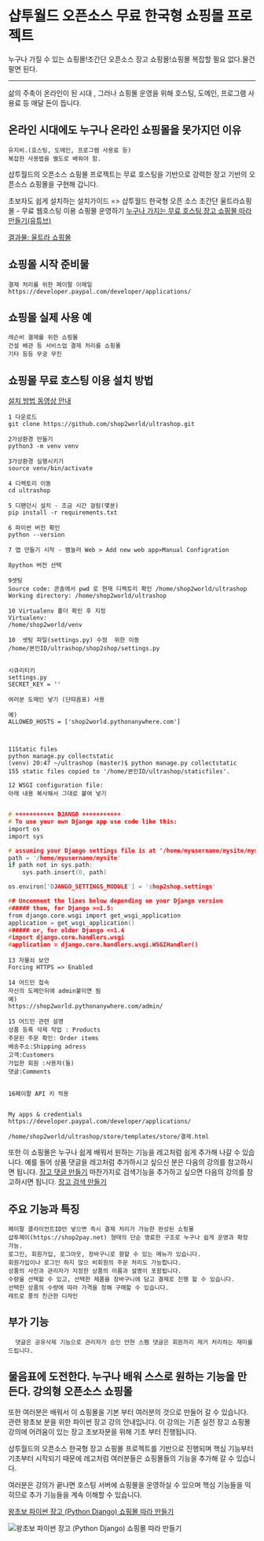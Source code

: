 # 샵투월드 오픈소스 무료 한국형 쇼핑몰 프로젝트


누구나 가질 수 있는 쇼핑몰!초간단 오픈소스 장고 쇼핑몰!쇼핑몰 복잡할 필요 없다.물건 팔면 된다.

-------------

삶의 주축이 온라인이 된 시대 , 그러나 쇼핑몰 운영을 위해
호스팅, 도메인, 프로그램 사용료 등 매달 돈이 듭니다.


온라인 시대에도 누구나 온라인 쇼핑몰을 못가지던 이유
-------------
```
유지비.(호스팅, 도메인, 프로그램 사용료 등)
복잡한 사용법을 별도로 배워야 함.
```

샵투월드의 오픈소스 쇼핑몰 프로젝트는 무료 호스팅을 기반으로
강력한 장고 기반의 오픈소스 쇼핑몰을 구현해 갑니다.


초보자도 쉽게 설치하는 설치가이드 =>
샵투월드 한국형 오픈 소스 초간단 울트라쇼핑몰 - 무료 웹호스팅 이용 쇼핑몰 운영하기
[누구나 가지는 무료 호스팅 장고 쇼핑몰 따라 만들기(유튜브)](https://youtu.be/2C0HY57eIac)

[결과물: 울트라 쇼핑몰](https://shop2world.pythonanywhere.com/)

쇼핑몰 시작 준비물
-------------
```
결제 처리를 위한 페이팔 이메일
https://developer.paypal.com/developer/applications/
```

쇼핑몰 실제 사용 예
-------------
```
레슨비 결제를 위한 쇼핑몰
건설 배관 등 서비스업 결제 처리를 쇼핑몰
기타 등등 무궁 무진
```

쇼핑몰 무료 호스팅 이용 설치 방법
-------------

[설치 방법 동영상 안내](https://youtu.be/2C0HY57eIac)

```
1 다운로드
git clone https://github.com/shop2world/ultrashop.git

2가상환경 만들기
python3 -m venv venv

3가상환경 실행시키기
source venv/bin/activate

4 디렉토리 이동 
cd ultrashop

5 디팬던시 설치 - 조금 시간 걸림(몇분)
pip install -r requirements.txt

6 파이썬 버전 확인
python --version

7 앱 만들기 시작 - 뱀눌러 Web > Add new web app>Manual Configration

8python 버전 선택

9셋팅
Source code: 콘솔에서 pwd 로 현재 디렉토리 확인 /home/shop2world/ultrashop
Working directory: /home/shop2world/ultrashop

10 Virtualenv 폴더 확인 후 지정
Virtualenv:
/home/shop2world/venv

10  셋팅 파일(settings.py) 수정  위한 이동
/home/본인ID/ultrashop/shop2shop/settings.py


시큐리티키
settings.py
SECRET_KEY = ''

여러분 도메인 넣기 (단따옴표) 사용

예)
ALLOWED_HOSTS = ['shop2world.pythonanywhere.com']



11Static files
python manage.py collectstatic
(venv) 20:47 ~/ultrashop (master)$ python manage.py collectstatic
155 static files copied to '/home/본인ID/ultrashop/staticfiles'.

12 WSGI configuration file: 
아래 내용 복사해서 그대로 붙여 넣기
```

``` C

# +++++++++++ DJANGO +++++++++++
# To use your own Django app use code like this:
import os
import sys

# assuming your Django settings file is at '/home/myusername/mysite/mysite/settings.py'
path = '/home/myusername/mysite'
if path not in sys.path:
    sys.path.insert(0, path)

os.environ['DJANGO_SETTINGS_MODULE'] = 'shop2shop.settings'

## Uncomment the lines below depending on your Django version
###### then, for Django >=1.5:
from django.core.wsgi import get_wsgi_application
application = get_wsgi_application()
###### or, for older Django <=1.4
#import django.core.handlers.wsgi
#application = django.core.handlers.wsgi.WSGIHandler()

```
```
13 자물쇠 보안 
Forcing HTTPS => Enabled

14 어드민 접속
자신의 도메인뒤에 admin붙이면 됨
예)
https://shop2world.pythonanywhere.com/admin/

15 어드민 관련 설명
상품 등록 삭제 작업 : Products
주문된 주문 확인: Order items
배송주소:Shipping adress
고객:Customers
가입한 회원 :사용자(들)
댓글:Comments


16페이팔 API 키 적용


My apps & credentials
https://developer.paypal.com/developer/applications/

/home/shop2world/ultrashop/store/templates/store/결제.html

```




또한 이 쇼핑몰은 누구나 쉽게 배워서 원하는 기능을 레고처럼 쉽게
추가해 나갈 수 있습니다.
예를 들어 상품 댓글을 레고처럼 추가하시고 싶으신 분은
다음의 강의를 참고하시면 됩니다.
[장고 댓글 만들기](https://youtu.be/4ydUqjSB6yw)
마찬가지로 검색기능을 추가하고 싶으면 다음의 강의를 참고하시면 됩니다.
[장고 검색 만들기](https://youtu.be/BeyCNjG-vUU)


주요 기능과 특징
-------------
  
  ```
  페이팔 클라이언트ID만 넣으면 즉시 결제 처리가 가능한 완성된 쇼핑몰
  샵투페이(https://shop2pay.net) 형태의 단순 명료한 구조로 누구나 쉽게 운영과 확장 가능.
  로그인, 회원가입, 로그아웃, 장바구니로 향할 수 있는 메뉴가 있습니다.
  회원가입이나 로그인 하지 않으 비회원의 주문 처리도 가능합니다.
  상품의 사진과 관리자가 지정한 상품의 이름과 설명이 포함됩니다.
  수량을 선택할 수 있고, 선택한 제품을 장바구니에 담고 결제로 진행 할 수 있습니다.
  선택한 상품의 수량에 따라 가격을 정해 구매할 수 있습니다.
  레트로 풍의 친근한 디자인
  ```

부가 기능
-------------
```
  댓글은 공유삭제 기능으로 관리자가 승인 안한 스팸 댓글은 회원끼리 제거 처리하는 재미를 드립니다.
```





물음표에 도전한다. 누구나 배워 스스로 원하는 기능을 만든다. 강의형 오픈소스 쇼핑몰
-------------
또한 여러분은 배워서 이 쇼핑몰을 기본 부터 여러분의 것으로 만들어 갈 수 있습니다.
관련 왕초보 분을 위한 파이썬 장고 강의 안내입니다.
이 강의는 기존 실전 장고 쇼핑몰 강의에 어려움이 있는
장고 초보자분을 위해 기초 부터 진행됩니다.

샵투월드의 오픈소스 한국형 장고 쇼핑몰 프로젝트를 기반으로
진행되며
핵심 기능부터 기초부터 시작되기 때문에
레고처럼 여러분들은 쇼핑몰들의 기능을 추가해 갈 수 있습니다.

여러분은 강의가 끝나면 호스팅 서버에 쇼핑몰을 운영하실 수 있으며
핵심 기능들을 익히므로 추가 기능들을 계속 이해할 수 있습니다.

[왕초보 파이썬 장고 (Python Django) 쇼핑몰 따라 만들기](https://www.shop2school.com/course/%ec%99%95%ec%b4%88%eb%b3%b4-%ed%8c%8c%ec%9d%b4%ec%8d%ac-%ec%9e%a5%ea%b3%a0-python-django-%ec%87%bc%ed%95%91%eb%aa%b0-%eb%94%b0%eb%9d%bc-%eb%a7%8c%eb%93%a4%ea%b8%b0/)

<img src="https://www.shop2school.com/wp-content/uploads/2021/07/logo768500.jpg" alt="왕초보 파이썬 장고 (Python Django) 쇼핑몰 따라 만들기"></img>


